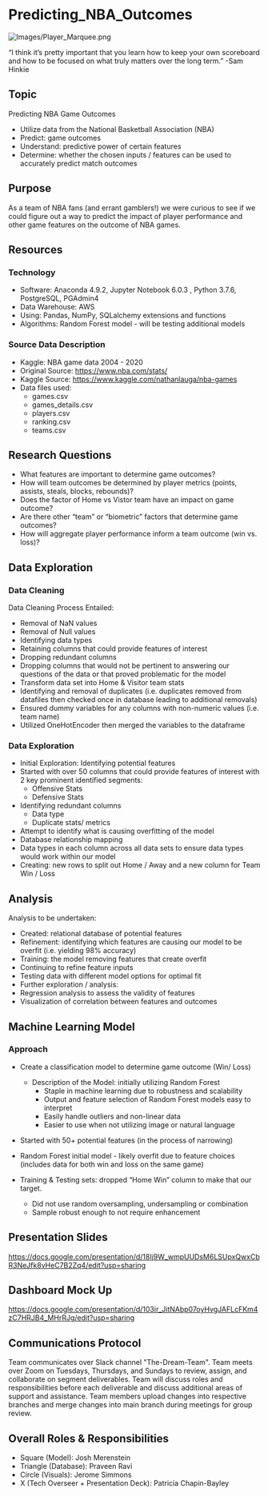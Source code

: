 # Predicting_NBA_Outcomes
![Images/Player_Marquee.png](Images/Player_Marquee.png)

“I think it’s pretty important that you learn how to keep your own scoreboard and how to be focused on what truly matters over the long term.”
-Sam Hinkie

## Topic
Predicting NBA Game Outcomes
- Utilize data from the National Basketball Association (NBA) 
- Predict: game outcomes
- Understand:  predictive power of certain features
- Determine:  whether the chosen inputs / features can be used to accurately predict match outcomes

## Purpose 
As a team of NBA fans (and errant gamblers!) we were curious to see if we could figure out a way to predict the impact of player performance and other game features on the outcome of NBA games.

## Resources

### Technology

- Software: Anaconda 4.9.2, Jupyter Notebook 6.0.3 , Python 3.7.6, PostgreSQL, PGAdmin4
- Data Warehouse:  AWS
- Using: Pandas, NumPy, SQLalchemy extensions and functions
- Algorithms: Random Forest model - will be testing additional models

### Source Data Description
- Kaggle: NBA game data 2004 - 2020
- Original Source:  https://www.nba.com/stats/
- Kaggle Source:  https://www.kaggle.com/nathanlauga/nba-games
- Data files used: 
    - games.csv
    - games_details.csv
    - players.csv
    - ranking.csv
    - teams.csv


## Research Questions
- What features are important to determine game outcomes?
- How will team outcomes be determined by player metrics (points, assists, steals, blocks, rebounds)?
- Does the factor of Home vs Vistor team have an impact on game outcome?
- Are there other “team” or “biometric” factors that determine game outcomes?
- How will aggregate player performance inform a team outcome (win vs. loss)?

## Data Exploration

### Data Cleaning

Data Cleaning Process Entailed:
  - Removal of NaN values
  - Removal of Null values
  - Identifying data types
  - Retaining columns that could provide features of interest
  - Dropping  redundant columns
  - Dropping columns that would not be pertinent to answering our questions of the data or that proved problematic for the model
  - Transform data set into Home & Visitor team stats
  - Identifying and removal of duplicates (i.e. duplicates removed from datafiles then checked once in database leading to additional removals)
  - Ensured dummy variables for any columns with non-numeric values (i.e. team name) 
  - Utilized OneHotEncoder then merged the variables to the dataframe

### Data Exploration

- Initial Exploration:  Identifying potential features
- Started with over 50 columns that could provide features of interest with 2 key prominent identified segments:
  - Offensive Stats
  - Defensive Stats
- Identifying redundant columns
  - Data type
  - Duplicate stats/ metrics 
- Attempt to identify what is causing overfitting of the model
- Database relationship mapping 
- Data types in each column across all data sets to ensure data types would work within our model
- Creating: new rows to split out Home / Away and a new column for Team Win / Loss

## Analysis

Analysis to be undertaken: 
  - Created:  relational database of potential features
  - Refinement: identifying which features are causing our model to be overfit (i.e. yielding 98% accuracy)
  - Training: the model removing features that create overfit
  - Continuing to refine feature inputs
  - Testing data with different model options for optimal fit
  - Further exploration / analysis:
  - Regression analysis to assess the validity of features
  - Visualization of correlation between features and outcomes

## Machine Learning Model

### Approach
- Create a classification model to determine game outcome (Win/ Loss)

  - Description of the Model: initially utilizing Random Forest 
    - Staple in machine learning due to robustness and scalability
    - Output and feature selection of Random Forest models easy to interpret
    - Easily handle outliers and non-linear data
    - Easier to use when not utilizing image or natural language
- Started with 50+ potential features (in the process of narrowing)
- Random Forest initial model - likely overfit due to feature choices (includes data for both win and loss on the same game)
- Training & Testing sets: dropped “Home Win” column to make that our target.  
  - Did not use random oversampling, undersampling or combination
  - Sample robust enough to not require enhancement

## Presentation Slides

https://docs.google.com/presentation/d/18Ij9W_wmpUUDsM6LSUpxQwxCbR3NeJfk8vHeC7B2Zq4/edit?usp=sharing

## Dashboard Mock Up

https://docs.google.com/presentation/d/103ir_JitNAbp07oyHvgJAFLcFKm4zC7HRJB4_MHrRJg/edit?usp=sharing


## Communications Protocol
Team communicates over Slack channel "The-Dream-Team". Team meets over Zoom on Tuesdays, Thursdays, and Sundays to review, assign, and collaborate on segment deliverables. Team will discuss roles and responsibilities before each deliverable and discuss additional areas of support and assistance. Team members upload changes into respective branches and merge changes into main branch during meetings for group review.

## Overall Roles & Responsibilities
- Square (Model): Josh Merenstein
- Triangle (Database): Praveen Ravi
- Circle (Visuals): Jerome Simmons
- X (Tech Overseer + Presentation Deck): Patricia Chapin-Bayley
